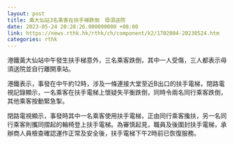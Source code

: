 ```yaml
---
layout: post
title: 黃大仙站3名乘客在扶手梯跌倒　毋須送院
date: 2023-05-24 20:28:26.000000000 +08:00
link: https://news.rthk.hk/rthk/ch/component/k2/1702004-20230524.htm
categories: rthk
---
```


港鐵黃大仙站中午發生扶手梯意外，三名乘客跌倒，其中一人受傷，三人都表示毋須送院並自行離開車站。

港鐵表示，事發在中午約12時，涉及一條連接大堂至近B出口的扶手電梯，閉路電視記錄顯示，一名乘客在扶手電梯上懷疑失平衡跌倒，同時令兩名同行乘客跌倒，其他乘客按動緊急掣。

閉路電視顯示，事發時其中一名乘客使用扶手電梯，正由同行乘客攙扶，另一名同行乘客則攜同摺起的輪椅登上扶手電梯。為審慎起見，職員及後圍封扶手電梯，承辦商人員檢查確認運作正常及安全後，扶手電梯下午2時前已恢復服務。
